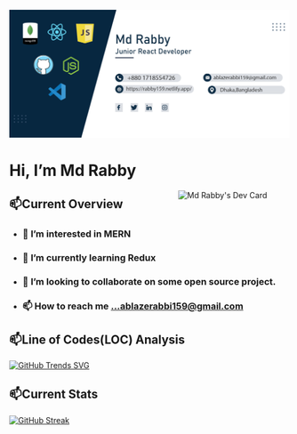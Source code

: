 
![The San Juan Mountains are beautiful!](gitHubBanner.jpg "San Juan Mountains")

# Hi, I’m Md Rabby
<a href="https://app.daily.dev/rabbi159"><img align='right' src="https://api.daily.dev/devcards/28b0b921ec5e4a15bbbee6a22f1f89fe.png?r=bg1" width="200" alt="Md Rabby's Dev Card"/></a>
## 📫Current Overview
- ### 👀 I’m interested in MERN
- ###  🌱 I’m currently learning Redux
- ###  💞️ I’m looking to collaborate on some open source project.
- ###  📫 How to reach me ...ablazerabbi159@gmail.com

## 📫Line of Codes(LOC) Analysis
[![GitHub Trends SVG](https://api.githubtrends.io/user/svg/rabby159/repos?time_range=one_year&theme=bright_lights)](https://githubtrends.io)

## 📫Current Stats
[![GitHub Streak](https://github-readme-streak-stats.herokuapp.com?user=rabby159&theme=blueberry-duo)](https://git.io/streak-stats)
